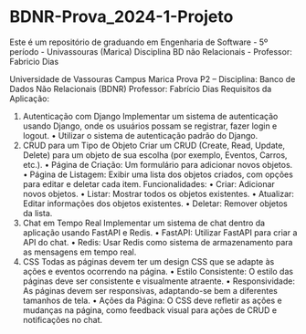 # BDNR-Prova_2024-1-Projeto
Este é um repositório de graduando em Engenharia de Software - 5º período - Univassouras (Marica) Disciplina BD não Relacionais - Professor: Fabricio Dias

Universidade de Vassouras Campus Marica
Prova P2 – Disciplina: Banco de Dados Não Relacionais (BDNR)
Professor: Fabrício Dias 
Requisitos da Aplicação:
1. Autenticação com Django
Implementar um sistema de autenticação usando Django, onde os usuários possam se registrar, fazer login e logout.
•	Utilizar o sistema de autenticação padrão do Django.
2. CRUD para um Tipo de Objeto
Criar um CRUD (Create, Read, Update, Delete) para um objeto de sua escolha (por exemplo, Eventos, Carros, etc.).
•	Página de Criação: Um formulário para adicionar novos objetos.
•	Página de Listagem: Exibir uma lista dos objetos criados, com opções para editar e deletar cada item.
Funcionalidades:
•	Criar: Adicionar novos objetos.
•	Listar: Mostrar todos os objetos existentes.
•	Atualizar: Editar informações dos objetos existentes.
•	Deletar: Remover objetos da lista.
3. Chat em Tempo Real
Implementar um sistema de chat dentro da aplicação usando FastAPI e Redis.
•	FastAPI: Utilizar FastAPI para criar a API do chat.
•	Redis: Usar Redis como sistema de armazenamento para as mensagens em tempo real.
4. CSS
Todas as páginas devem ter um design CSS que se adapte às ações e eventos ocorrendo na página.
•	Estilo Consistente: O estilo das páginas deve ser consistente e visualmente atraente.
•	Responsividade: As páginas devem ser responsivas, adaptando-se bem a diferentes tamanhos de tela.
•	Ações da Página: O CSS deve refletir as ações e mudanças na página, como feedback visual para ações de CRUD e notificações no chat.

